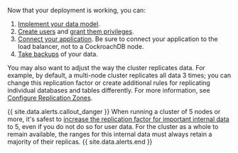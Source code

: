 Now that your deployment is working, you can:

1. [Implement your data model](sql-statements.html).
1. [Create users](create-user.html) and [grant them privileges](grant.html).
1. [Connect your application](install-client-drivers.html). Be sure to connect your application to the load balancer, not to a CockroachDB node.
1. [Take backups](take-full-and-incremental-backups.html) of your data.

You may also want to adjust the way the cluster replicates data. For example, by default, a multi-node cluster replicates all data 3 times; you can change this replication factor or create additional rules for replicating individual databases and tables differently. For more information, see [Configure Replication Zones](configure-replication-zones.html).

{{ site.data.alerts.callout_danger }}
When running a cluster of 5 nodes or more, it's safest to [increase the replication factor for important internal data](configure-replication-zones.html#create-a-replication-zone-for-a-system-range) to 5, even if you do not do so for user data. For the cluster as a whole to remain available, the ranges for this internal data must always retain a majority of their replicas.
{{ site.data.alerts.end }}
